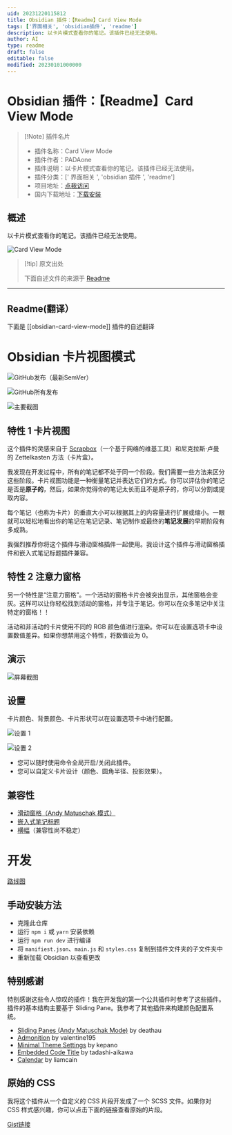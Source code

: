 ```yaml
---
uid: 20231220115812
title: Obsidian 插件：【Readme】Card View Mode
tags: ['界面相关', 'obsidian插件', 'readme']
description: 以卡片模式查看你的笔记。该插件已经无法使用。
author: AI
type: readme
draft: false
editable: false
modified: 20230101000000
---
```


# Obsidian 插件：【Readme】Card View Mode

> [!Note] 插件名片
> - 插件名称：Card View Mode
> - 插件作者：PADAone
> - 插件说明：以卡片模式查看你的笔记。该插件已经无法使用。
> - 插件分类：[' 界面相关 ', 'obsidian 插件 ', 'readme']
> - 项目地址：[点我访问](https://github.com/yo-goto/obsidian-card-view-mode)
> - 国内下载地址：[下载安装](https://pkmer.cn/products/plugin/pluginMarket/?obsidian-card-view-mode)

## 概述

以卡片模式查看你的笔记。该插件已经无法使用。

![Card View Mode](https://cdn.pkmer.cn/covers/obsidian-card-view-mode.png!pkmer)

> [!tip] 原文出处
>
>下面自述文件的来源于 [Readme](https://ghproxy.net/https://raw.githubusercontent.com/yo-goto/obsidian-card-view-mode/master/README.md)

---

## Readme(翻译）

下面是 [[obsidian-card-view-mode]] 插件的自述翻译

# Obsidian 卡片视图模式

![GitHub发布（最新SemVer）](https://img.shields.io/github/v/release/yo-goto/obsidian-card-view-mode)

![GitHub所有发布](https://img.shields.io/github/downloads/yo-goto/obsidian-card-view-mode/total?color=red)

![主要截图](https://cdn.pkmer.cn/covers/obsidian-card-view-mode_1_2.png!pkmer)

## 特性 1 卡片视图

这个插件的灵感来自于 [Scrapbox](https://scrapbox.io/product?lang=en)（一个基于网络的维基工具）和尼克拉斯·卢曼的 Zettelkasten 方法（卡片盒）。

我发现在开发过程中，所有的笔记都不处于同一个阶段。我们需要一些方法来区分这些阶段。卡片视图功能是一种衡量笔记并表达它们的方式。你可以评估你的笔记是否是**原子的**，然后，如果你觉得你的笔记太长而且不是原子的，你可以分割或提取内容。

每个笔记（也称为卡片）的垂直大小可以根据其上的内容量进行扩展或缩小。一眼就可以轻松地看出你的笔记在笔记记录、笔记制作或最终的**笔记发展**的早期阶段有多成熟。

我强烈推荐你将这个插件与滑动窗格插件一起使用。我设计这个插件与滑动窗格插件和嵌入式笔记标题插件兼容。

## 特性 2 注意力窗格

另一个特性是“注意力窗格”。一个活动的窗格卡片会被突出显示，其他窗格会变灰。这样可以让你轻松找到活动的窗格，并专注于笔记。你可以在众多笔记中关注特定的窗格！！

活动和非活动的卡片使用不同的 RGB 颜色值进行渲染。你可以在设置选项卡中设置数值差异。如果你想禁用这个特性，将数值设为 0。

## 演示

![屏幕截图](https://cdn.pkmer.cn/covers/obsidian-card-view-mode_1_3.gif)

## 设置

卡片颜色、背景颜色、卡片形状可以在设置选项卡中进行配置。

![设置 1](https://cdn.pkmer.cn/covers/obsidian-card-view-mode_1_4.png!pkmer)

![设置 2](https://cdn.pkmer.cn/covers/obsidian-card-view-mode_1_5.png!pkmer)

- 您可以随时使用命令全局开启/关闭此插件。
- 您可以自定义卡片设计（颜色、圆角半径、投影效果）。

## 兼容性

- [滑动窗格（Andy Matuschak 模式）](https://github.com/deathau/sliding-panes-obsidian)
- [嵌入式笔记标题](https://github.com/mgmeyers/obsidian-embedded-note-titles)
- [横幅](https://github.com/noatpad/obsidian-banners)（兼容性尚不稳定）

# 开发

[路线图](https://github.com/yo-goto/obsidian-card-view-mode/projects/1)

## 手动安装方法

- 克隆此仓库
- 运行 `npm i` 或 `yarn` 安装依赖
- 运行 `npm run dev` 进行编译
- 将 `manifiest.json`、`main.js` 和 `styles.css` 复制到插件文件夹的子文件夹中
- 重新加载 Obsidian 以查看更改

## 特别感谢

特别感谢这些令人惊叹的插件！我在开发我的第一个公共插件时参考了这些插件。插件的基本结构主要基于 Sliding Pane。我参考了其他插件来构建颜色配置系统。

- [Sliding Panes (Andy Matuschak Mode)](https://github.com/deathau/sliding-panes-obsidian) by deathau
- [Admonition](https://github.com/valentine195/obsidian-admonition) by valentine195
- [Minimal Theme Settings](https://github.com/kepano/obsidian-minimal-settings) by kepano
- [Embedded Code Title](https://github.com/tadashi-aikawa/obsidian-embedded-code-title) by tadashi-aikawa
- [Calendar](https://github.com/liamcain/obsidian-calendar-plugin) by liamcain

## 原始的 CSS

我将这个插件从一个自定义的 CSS 片段开发成了一个 SCSS 文件。如果你对 CSS 样式感兴趣，你可以点击下面的链接查看原始的片段。

[Gist链接](https://gist.github.com/yo-goto/742906c6463310e3f4e18c745dede016)
